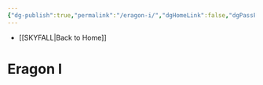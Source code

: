 ```yaml
---
{"dg-publish":true,"permalink":"/eragon-i/","dgHomeLink":false,"dgPassFrontmatter":false}
---
```


- [[SKYFALL|Back to Home]]

# Eragon I

